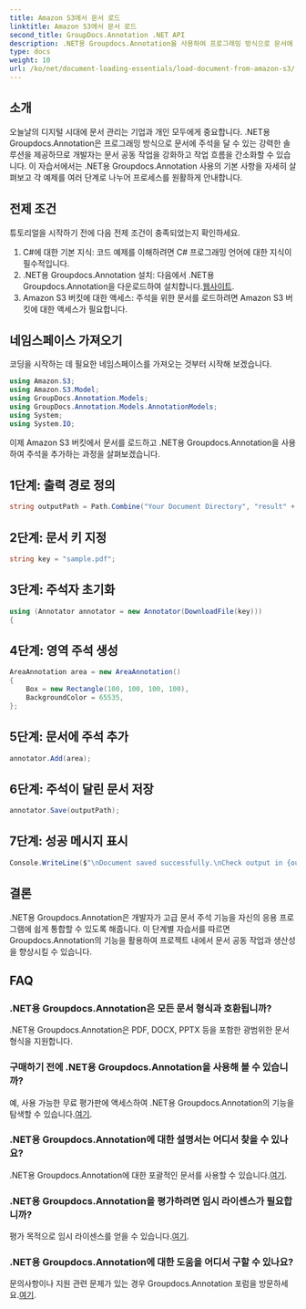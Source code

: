 ```yaml
---
title: Amazon S3에서 문서 로드
linktitle: Amazon S3에서 문서 로드
second_title: GroupDocs.Annotation .NET API
description: .NET용 Groupdocs.Annotation을 사용하여 프로그래밍 방식으로 문서에 주석을 추가하는 방법을 알아보세요. 원활한 통합을 위한 단계별 튜토리얼입니다.
type: docs
weight: 10
url: /ko/net/document-loading-essentials/load-document-from-amazon-s3/
---
```

## 소개
오늘날의 디지털 시대에 문서 관리는 기업과 개인 모두에게 중요합니다. .NET용 Groupdocs.Annotation은 프로그래밍 방식으로 문서에 주석을 달 수 있는 강력한 솔루션을 제공하므로 개발자는 문서 공동 작업을 강화하고 작업 흐름을 간소화할 수 있습니다. 이 자습서에서는 .NET용 Groupdocs.Annotation 사용의 기본 사항을 자세히 살펴보고 각 예제를 여러 단계로 나누어 프로세스를 원활하게 안내합니다.
## 전제 조건
튜토리얼을 시작하기 전에 다음 전제 조건이 충족되었는지 확인하세요.
1. C#에 대한 기본 지식: 코드 예제를 이해하려면 C# 프로그래밍 언어에 대한 지식이 필수적입니다.
2.  .NET용 Groupdocs.Annotation 설치: 다음에서 .NET용 Groupdocs.Annotation을 다운로드하여 설치합니다.[웹사이트](https://releases.groupdocs.com/annotation/net/).
3. Amazon S3 버킷에 대한 액세스: 주석을 위한 문서를 로드하려면 Amazon S3 버킷에 대한 액세스가 필요합니다.

## 네임스페이스 가져오기
코딩을 시작하는 데 필요한 네임스페이스를 가져오는 것부터 시작해 보겠습니다.

```csharp
using Amazon.S3;
using Amazon.S3.Model;
using GroupDocs.Annotation.Models;
using GroupDocs.Annotation.Models.AnnotationModels;
using System;
using System.IO;
```


이제 Amazon S3 버킷에서 문서를 로드하고 .NET용 Groupdocs.Annotation을 사용하여 주석을 추가하는 과정을 살펴보겠습니다.
## 1단계: 출력 경로 정의
```csharp
string outputPath = Path.Combine("Your Document Directory", "result" + Path.GetExtension("input.pdf"));
```
## 2단계: 문서 키 지정
```csharp
string key = "sample.pdf";
```
## 3단계: 주석자 초기화
```csharp
using (Annotator annotator = new Annotator(DownloadFile(key)))
{
```
## 4단계: 영역 주석 생성
```csharp
AreaAnnotation area = new AreaAnnotation()
{
    Box = new Rectangle(100, 100, 100, 100),
    BackgroundColor = 65535,
};
```
## 5단계: 문서에 주석 추가
```csharp
annotator.Add(area);
```
## 6단계: 주석이 달린 문서 저장
```csharp
annotator.Save(outputPath);
```
## 7단계: 성공 메시지 표시
```csharp
Console.WriteLine($"\nDocument saved successfully.\nCheck output in {outputPath}.");
```

## 결론
.NET용 Groupdocs.Annotation은 개발자가 고급 문서 주석 기능을 자신의 응용 프로그램에 쉽게 통합할 수 있도록 해줍니다. 이 단계별 자습서를 따르면 Groupdocs.Annotation의 기능을 활용하여 프로젝트 내에서 문서 공동 작업과 생산성을 향상시킬 수 있습니다.
## FAQ
### .NET용 Groupdocs.Annotation은 모든 문서 형식과 호환됩니까?
.NET용 Groupdocs.Annotation은 PDF, DOCX, PPTX 등을 포함한 광범위한 문서 형식을 지원합니다.
### 구매하기 전에 .NET용 Groupdocs.Annotation을 사용해 볼 수 있습니까?
 예, 사용 가능한 무료 평가판에 액세스하여 .NET용 Groupdocs.Annotation의 기능을 탐색할 수 있습니다.[여기](https://releases.groupdocs.com/).
### .NET용 Groupdocs.Annotation에 대한 설명서는 어디서 찾을 수 있나요?
.NET용 Groupdocs.Annotation에 대한 포괄적인 문서를 사용할 수 있습니다.[여기](https://reference.groupdocs.com/annotation/net/).
### .NET용 Groupdocs.Annotation을 평가하려면 임시 라이센스가 필요합니까?
 평가 목적으로 임시 라이센스를 얻을 수 있습니다.[여기](https://purchase.groupdocs.com/temporary-license/).
### .NET용 Groupdocs.Annotation에 대한 도움을 어디서 구할 수 있나요?
 문의사항이나 지원 관련 문제가 있는 경우 Groupdocs.Annotation 포럼을 방문하세요.[여기](https://forum.groupdocs.com/c/annotation/10).